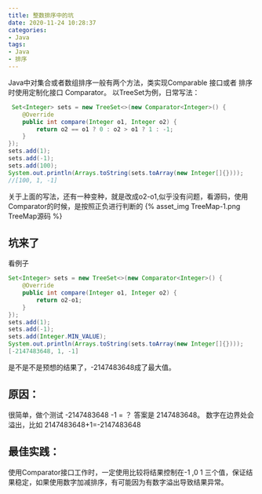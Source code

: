```yaml
---
title: 整数排序中的坑
date: 2020-11-24 10:28:37
categories:
- Java
tags:
- Java
- 排序
---
```

Java中对集合或者数组排序一般有两个方法，类实现Comparable 接口或者 排序时使用定制化接口 Comparator。
以TreeSet为例，日常写法：
``` Java
 Set<Integer> sets = new TreeSet<>(new Comparator<Integer>() {
    @Override
    public int compare(Integer o1, Integer o2) {
        return o2 == o1 ? 0 : o2 > o1 ? 1 : -1;
    }
});
sets.add(1);
sets.add(-1);
sets.add(100);
System.out.println(Arrays.toString(sets.toArray(new Integer[]{})));
//[100, 1, -1]
```

关于上面的写法，还有一种变种，就是改成o2-o1,似乎没有问题，看源码，使用Comparator的时候，是按照正负进行判断的
{% asset_img TreeMap-1.png TreeMap源码 %}

## 坑来了
看例子
``` Java
Set<Integer> sets = new TreeSet<>(new Comparator<Integer>() {
    @Override
    public int compare(Integer o1, Integer o2) {
        return o2-o1;
    }
});
sets.add(1);
sets.add(-1);
sets.add(Integer.MIN_VALUE);
System.out.println(Arrays.toString(sets.toArray(new Integer[]{})));
[-2147483648, 1, -1]
```
是不是不是预想的结果了，-2147483648成了最大值。

## 原因：
很简单，做个测试 -2147483648 -1 = ？ 答案是 2147483648。
数字在边界处会溢出，比如 2147483648+1=-2147483648

## 最佳实践：
使用Comparator接口工作时，一定使用比较将结果控制在-1 ,0 1 三个值，保证结果稳定，如果使用数字加减排序，有可能因为有数字溢出导致结果异常。

